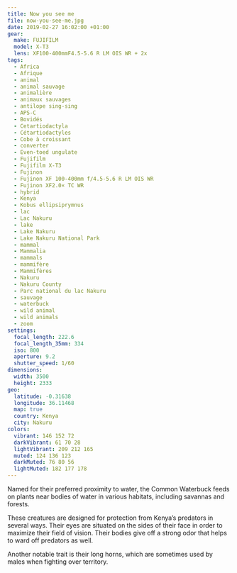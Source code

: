 ```yaml
---
title: Now you see me
file: now-you-see-me.jpg
date: 2019-02-27 16:02:00 +01:00
gear:
  make: FUJIFILM
  model: X-T3
  lens: XF100-400mmF4.5-5.6 R LM OIS WR + 2x
tags:
  - Africa
  - Afrique
  - animal
  - animal sauvage
  - animalière
  - animaux sauvages
  - antilope sing-sing
  - APS-C
  - Bovidés
  - Cetartiodactyla
  - Cétartiodactyles
  - Cobe à croissant
  - converter
  - Even-toed ungulate
  - Fujifilm
  - Fujifilm X-T3
  - Fujinon
  - Fujinon XF 100-400mm f/4.5-5.6 R LM OIS WR
  - Fujinon XF2.0× TC WR
  - hybrid
  - Kenya
  - Kobus ellipsiprymnus
  - lac
  - Lac Nakuru
  - lake
  - Lake Nakuru
  - Lake Nakuru National Park
  - mammal
  - Mammalia
  - mammals
  - mammifère
  - Mammifères
  - Nakuru
  - Nakuru County
  - Parc national du lac Nakuru
  - sauvage
  - waterbuck
  - wild animal
  - wild animals
  - zoom
settings:
  focal_length: 222.6
  focal_length_35mm: 334
  iso: 800
  aperture: 9.2
  shutter_speed: 1/60
dimensions:
  width: 3500
  height: 2333
geo:
  latitude: -0.31638
  longitude: 36.11468
  map: true
  country: Kenya
  city: Nakuru
colors:
  vibrant: 146 152 72
  darkVibrant: 61 70 28
  lightVibrant: 209 212 165
  muted: 124 136 123
  darkMuted: 76 80 56
  lightMuted: 182 177 178
---
```


Named for their preferred proximity to water, the Common Waterbuck feeds on plants near bodies of water in various habitats, including savannas and forests.

These creatures are designed for protection from Kenya’s predators in several ways. Their eyes are situated on the sides of their face in order to maximize their field of vision. Their bodies give off a strong odor that helps to ward off predators as well.

Another notable trait is their long horns, which are sometimes used by males when fighting over territory.
